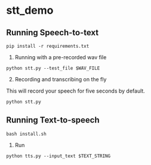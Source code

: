 # stt_demo


## Running Speech-to-text

```
pip install -r requirements.txt
```


1. Running with a pre-recorded wav file
```
python stt.py --test_file $WAV_FILE
```

2. Recording and transcribing on the fly


This will record your speech for five seconds by default.
```
python stt.py
```

## Running Text-to-speech
```
bash install.sh
```

1. Run
```
python tts.py --input_text $TEXT_STRING
```
